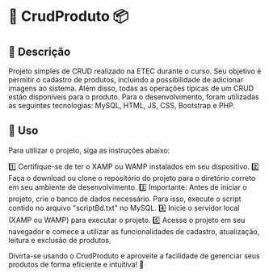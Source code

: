 # 🛒 CrudProduto 📦

## 📝 Descrição

Projeto simples de CRUD realizado na ETEC durante o curso. Seu objetivo é permitir o cadastro de produtos, incluindo a possibilidade de adicionar imagens ao sistema. Além disso, todas as operações típicas de um CRUD estão disponíveis para o produto. Para o desenvolvimento, foram utilizadas as seguintes tecnologias: MySQL, HTML, JS, CSS, Bootstrap e PHP.

## 🚀 Uso

Para utilizar o projeto, siga as instruções abaixo:

1️⃣ Certifique-se de ter o XAMP ou WAMP instalados em seu dispositivo.
2️⃣ Faça o download ou clone o repositório do projeto para o diretório correto em seu ambiente de desenvolvimento.
3️⃣ Importante: Antes de iniciar o projeto, crie o banco de dados necessário. Para isso, execute o script contido no arquivo "scriptBd.txt" no MySQL.
4️⃣ Inicie o servidor local (XAMP ou WAMP) para executar o projeto.
5️⃣ Acesse o projeto em seu navegador e comece a utilizar as funcionalidades de cadastro, atualização, leitura e exclusão de produtos.

Divirta-se usando o CrudProduto e aproveite a facilidade de gerenciar seus produtos de forma eficiente e intuitiva! 🎉

